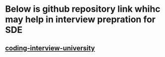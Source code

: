# Below is github repository link whihc may help in interview prepration for SDE

## [coding-interview-university](https://github.com/jwasham/coding-interview-university)